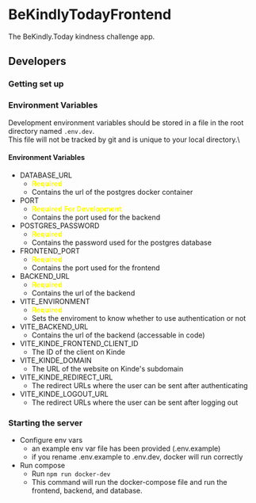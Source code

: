 # BeKindlyTodayFrontend

The BeKindly.Today kindness challenge app.

## Developers

### Getting set up

### Environment Variables

Development environment variables should be stored in a file in the root directory named `.env.dev`.\
This file will not be tracked by git and is unique to your local directory.\

#### Environment Variables

- DATABASE_URL
  - <span style="color:yellow;">**Required**</span>
  - Contains the url of the postgres docker container
- PORT
  - <span style="color:yellow;">**Required For Development**</span>
  - Contains the port used for the backend
- POSTGRES_PASSWORD
  - <span style="color:yellow;">**Required**</span>
  - Contains the password used for the postgres database
- FRONTEND_PORT
  - <span style="color:yellow;">**Required**</span>
  - Contains the port used for the frontend
- BACKEND_URL
  - <span style="color:yellow;">**Required**</span>
  - Contains the url of the backend
- VITE_ENVIRONMENT
  - <span style="color:yellow;">**Required**</span>
  - Sets the enviroment to know whether to use authentication or not
- VITE_BACKEND_URL
  - Contains the url of the backend (accessable in code)
- VITE_KINDE_FRONTEND_CLIENT_ID
  - The ID of the client on Kinde
- VITE_KINDE_DOMAIN
  - The URL of the website on Kinde's subdomain
- VITE_KINDE_REDIRECT_URL
  - The redirect URLs where the user can be sent after authenticating
- VITE_KINDE_LOGOUT_URL
  - The redirect URLs where the user can be sent after logging out

### Starting the server

- Configure env vars
  - an example env var file has been provided (.env.example)
  - if you rename .env.example to .env.dev, docker will run correctly
- Run compose
  - Run `npm run docker-dev`
  - This command will run the docker-compose file and run the frontend, backend, and database.
